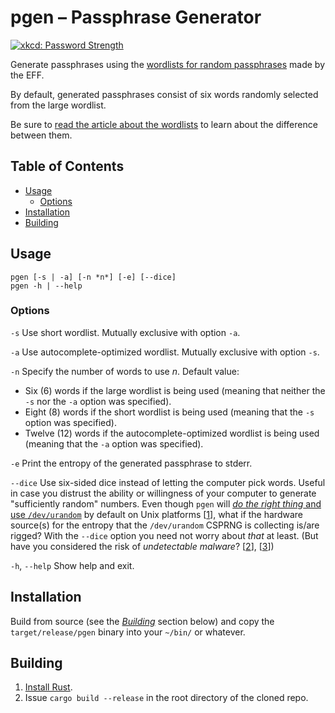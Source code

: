 # pgen – Passphrase Generator

[![xkcd: Password Strength](https://imgs.xkcd.com/comics/password_strength.png)](https://xkcd.com/936/)

Generate passphrases using the [wordlists for random passphrases][EFFWL]
made by the EFF.

By default, generated passphrases consist of six words randomly selected
from the large wordlist.

Be sure to [read the article about the wordlists][EFFWL] to learn about
the difference between them.

## Table of Contents

* [Usage](#usage)
  - [Options](#options)
* [Installation](#installation)
* [Building](#building)

## Usage

```
pgen [-s | -a] [-n *n*] [-e] [--dice]
pgen -h | --help
```

### Options

`-s` Use short wordlist. Mutually exclusive with option `-a`.

`-a` Use autocomplete-optimized wordlist.
Mutually exclusive with option `-s`.

`-n` Specify the number of words to use *n*. Default value:

  * Six (6) words if the large wordlist is being used (meaning that
    neither the `-s` nor the `-a` option was specified).
  * Eight (8) words if the short wordlist is being used (meaning that
    the `-s` option was specified).
  * Twelve (12) words if the autocomplete-optimized wordlist is being
    used (meaning that the `-a` option was specified).

`-e` Print the entropy of the generated passphrase to stderr.

`--dice` Use six-sided dice instead of letting the computer pick words.
Useful in case you distrust the ability or willingness of your computer
to generate "sufficiently random" numbers. Even though `pgen` will
[*do the right thing* and use `/dev/urandom`](https://sockpuppet.org/blog/2014/02/25/safely-generate-random-numbers/)
by default on Unix platforms \[[1](https://doc.rust-lang.org/rand/rand/index.html)\],
what if the hardware source(s) for the entropy that the `/dev/urandom`
CSPRNG is collecting is/are rigged? With the `--dice` option
you need not worry about *that* at least. (But have you considered
the risk of *undetectable malware*? \[[2](http://www.tomsitpro.com/articles/it_security-rootkit-computer_security-computer_security,2-147-3.html)\], \[[3](https://www.theregister.co.uk/2017/06/08/vxers_exploit_intels_amt_for_malwareoverlan/)\])

`-h`, `--help` Show help and exit.

## Installation

Build from source (see the [*Building*](#building) section below) and
copy the `target/release/pgen` binary into your `~/bin/` or whatever.

## Building

1. [Install Rust](https://www.rust-lang.org/en-US/install.html).
2. Issue `cargo build --release` in the root directory of the cloned repo.



[EFFWL]: https://www.eff.org/deeplinks/2016/07/new-wordlists-random-passphrases
